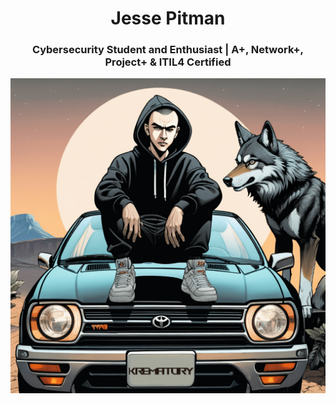 <center><h1>Jesse Pitman</h1></center>
<center><h3>Cybersecurity Student and Enthusiast | A+, Network+, Project+ & ITIL4 Certified</h3></center>

<center><script src="https://tryhackme.com/badge/1628294"></script></center>

<center><img src="17045044857484qu4n3ny(1).png" alt="_w00f_"></center>







